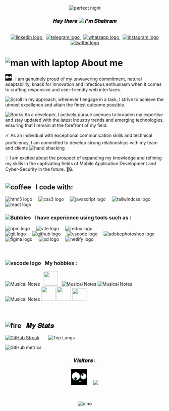 <meta http-equiv='cache-control' content='no-cache'> 
<meta http-equiv='expires' content='0'> 
<meta http-equiv='pragma' content='no-cache'>

<!--============================== WELCOME IMAGE ==============================-->
<div align='left'>
<div id="header" align="center" >
  <img src="https://github.com/ShahramShakiba/ShahramShakiba/assets/110089830/1c4094fa-5656-45d3-9aca-2b1101401ae6" width='950' height="350"  alt="perfect night"  />
</div>
<div align='center'> 
  <h3>
   𝑯𝒆𝒚 𝒕𝒉𝒆𝒓𝒆 <img src='https://camo.githubusercontent.com/b3aa0cb9c95a7593d72ef8e0a894f3ea11e665b6193e90281361a442dc5010e0/68747470733a2f2f656d6f6a69732e736c61636b6d6f6a69732e636f6d2f656d6f6a69732f696d616765732f313537373330353530352f373337332f68616e645f776176652e6769663f31353737333035353035' width="25"/>
 𝑰'𝒎 𝑺𝒉𝒂𝒉𝒓𝒂𝒎
  </h3>
</div> <br>

 
<!--=================================== SOCIAL MEDIA ====================================-->
  <div align="center">
    
  <a href="https://www.linkedin.com/in/shahramshakiba/" target="_blank">
    <img src="https://github.com/ShahramShakiba/ShahramShakiba/assets/110089830/53dee3b8-0ea1-4a05-a75f-5871d3fb01d4" width="51" height="51" alt="linkedin logo"  />
  </a> &nbsp;
  
  <a href="https://t.me/ShahramDev" target="_blank">
    <img src="https://github.com/ShahramShakiba/ShahramShakiba/assets/110089830/e41197ec-b272-4c36-b72c-539b93ef7f00" height="41" alt="telegram logo"  />
  </a> &nbsp;
  
  <a href="https://wa.me/message/LM2IMM3ABZ7ZM1" target="_blank">
    <img src="https://github.com/ShahramShakiba/ShahramShakiba/assets/110089830/1c328cd3-54f5-49a7-94bf-ca473d0ebaca" width="50" height="50" alt="whatsapp logo"  />
  </a> &nbsp;
  
  <a href="https://instagram.com/shahram.shakibaa?igshid=MzNlNGNkZWQ4Mg==" target="_blank">
    <img src="https://github.com/ShahramShakiba/ShahramShakiba/assets/110089830/078c4af8-b02e-448f-bd50-778364597cbb" width="50" height="50" alt="instagram logo"  />
  </a> 
  
  <a href="https://twitter.com/DevZEEMO" target="_blank">
    <img src="https://github.com/ShahramShakiba/ShahramShakiba/assets/110089830/a39b6996-db3d-49d4-92a2-677e43cbb0dc" width="50" height="50" alt="twitter logo"  />
  </a> 
 
</div>

  
<!--=================================== ABOUT ME ====================================-->
<h1> <img src="https://github.com/ShahramShakiba/ShahramShakiba/assets/110089830/51f89720-05d3-4dac-b223-b6b81099a25f" alt="man with laptop" width="50" height="50" /> About me </h1> 
<img src="https://github.com/tomchen/my-avatar/raw/master/tomchen.gif" alt="Tom Chen's animated GIF avatar" title="Tom Chen's animated GIF avatar" height="20px" width="20px"> &nbsp; I am genuinely proud of my unwavering commitment, natural adaptability, knack for innovation and infectious enthusiasm when it comes to crafting responsive and user-friendly web interfaces. <br/>

<img src="https://raw.githubusercontent.com/Tarikul-Islam-Anik/Animated-Fluent-Emojis/master/Emojis/Objects/Scroll.png" alt="Scroll" width="18" height="18" /> In my approach, whenever I engage in a task, I strive to achieve the utmost excellence and attain the finest outcome possible.

<img src="https://raw.githubusercontent.com/Tarikul-Islam-Anik/Animated-Fluent-Emojis/master/Emojis/Objects/Books.png" alt="Books" width="20" height="20" /> As a developer, I actively pursue avenues to broaden my expertise and stay updated with the latest industry trends and emerging technologies, ensuring that I remain at the forefront of my field.

☄️ As an individual with exceptional communication skills and technical proficiency, I am committed to develop strong relationships with my team and clients <img src="https://github.com/ShahramShakiba/ShahramShakiba/assets/110089830/98f56d40-5e1f-43f3-83a5-3327edebe101" height="18" alt="hand shacking"  /> <br/> 

💡 I am excited about the prospect of expanding my knowledge and refining my skills in the captivating fields of Mobile Application Development and Cyber-Security in the future. 🔮🔒. <br/>



<!--=================================== MY SKILLS ===================================-->
<h2> <img src="https://github.com/ShahramShakiba/ShahramShakiba/assets/110089830/8726e87d-d46b-498f-85e7-9f3fc9b86d72" height="45" alt="coffee"  /> &nbsp; I code with:  </h2> 

<img src="https://skillicons.dev/icons?i=html" height="40" alt="html5 logo"  />
  <img width="12" />
  <img src="https://skillicons.dev/icons?i=css" height="40" alt="css3 logo"  />
  <img width="12" />
  <img src="https://skillicons.dev/icons?i=js" height="40" alt="javascript logo"  />
  <img width="12" />
  <img src="https://skillicons.dev/icons?i=tailwind" height="40" alt="tailwindcss logo"  />
  <img width="12" />
  <img src="https://skillicons.dev/icons?i=react" height="40" alt="react logo"  />
  <img width="12" />

<br/>

<h3> <img src="https://raw.githubusercontent.com/Tarikul-Islam-Anik/Animated-Fluent-Emojis/master/Emojis/Symbols/Bubbles.png" alt="Bubbles" width="40" height="40" /> &nbsp; I have experience using tools such as :  </h3> 
<img src="https://cdn.jsdelivr.net/gh/devicons/devicon/icons/npm/npm-original-wordmark.svg" height="40" alt="npm logo"  />
  <img width="12" />
  <img src="https://skillicons.dev/icons?i=vite" height="40" alt="vite logo"  />
  <img width="12" />
  <img src="https://skillicons.dev/icons?i=redux" height="40" alt="redux logo"  />
  <img width="12" />

  <br/>

<img src="https://skillicons.dev/icons?i=git" height="40" alt="git logo"  />
  <img width="12" />
  <img src="https://skillicons.dev/icons?i=github" height="40" alt="github logo"  />
  <img width="12" />
  <img src="https://skillicons.dev/icons?i=vscode" height="40" alt="vscode logo"  />
  <img width="12" />
  <img src="https://skillicons.dev/icons?i=ps" height="40" alt="adobephotoshop logo"  />
  <img width="12" />
  <img src="https://skillicons.dev/icons?i=figma" height="40" alt="figma logo"  />
  <img width="12" />
  <img src="https://skillicons.dev/icons?i=xd" height="40" alt="xd logo"  />
  <img width="12" />
  
  <img src="https://cdn.simpleicons.org/netlify/00C7B7" height="40" alt="netlify logo"  />
 <br/><br/><br/>


<!--=================================== My Hobbies ====================================-->
<h3> <img src="https://github.com/ShahramShakiba/ShahramShakiba/assets/110089830/8f5d1caa-fb25-4b86-b0d5-ee030b9cab1d" width="28" height="28" alt="vscode logo"  /> &nbsp; My hobbies : </h3>
<img src="https://github.com/ShahramShakiba/ShahramShakiba/assets/110089830/04d2cbeb-8e59-4ffe-8130-c5fb6a22aa8c" alt="Musical Notes" width="45" height="45" /> &nbsp;  
<img src="https://github.com/ShahramShakiba/ShahramShakiba/assets/110089830/932d3eb9-506a-4ef8-bd05-22ed822d1d7d" width="45" height="45" /> &nbsp; <img src="https://raw.githubusercontent.com/Tarikul-Islam-Anik/Animated-Fluent-Emojis/master/Emojis/Objects/Musical%20Notes.png" alt="Musical Notes" width="40" height="40" /> <img src="https://github.com/ShahramShakiba/ShahramShakiba/assets/110089830/2b633c28-9b84-438f-9b70-5c4c01abff43" alt="Musical Notes" width="45" height="45" /> <img src="https://github.com/ShahramShakiba/ShahramShakiba/assets/110089830/8b202f8d-c36e-466c-ade6-85d42cce6ff7" alt="Musical Notes" width="45" height="45" /> <img src="https://github.com/ShahramShakiba/ShahramShakiba/assets/110089830/d061c844-fd22-4353-81c4-74ce183b11a2" width="45" height="45" /> <img src="https://github.com/ShahramShakiba/ShahramShakiba/assets/110089830/07be43eb-6346-4e81-ae38-80f6ba551e21" width="45" height="45" />  <img src="https://github.com/ShahramShakiba/ShahramShakiba/assets/110089830/84956992-e381-4a4d-9ad4-feb37ded6281" width="45" height="40" />

<br/>
<br/><br/>


<!--=================================== MY STATS ===================================-->
<h2> <img src="https://github.com/ShahramShakiba/ShahramShakiba/assets/110089830/cac7d15f-b25e-42d6-9a0b-b189e55702be" height="40" alt="fire"  /> &nbsp; 𝑴𝒚 𝑺𝒕𝒂𝒕𝒔 </h2>
  
[![GitHub Streak](https://github-readme-streak-stats.herokuapp.com?user=ShahramShakiba&theme=one-dark-pro&fire=EB197C&border=EBDD83&ring=EBB250)](https://git.io/streak-stats) &nbsp; &nbsp;&nbsp;&nbsp; ![Top Langs](https://github-readme-stats.vercel.app/api/top-langs/?username=ShahramShakiba&layout=compact&theme=vision-friendly-dark) <br/>


![GitHub metrics](https://metrics.lecoq.io/ShahramShakiba)  


<!--============================== MY VISITORS ==============================-->
<div id="header" align="center" >
  
### 𝑽𝒊𝒔𝒊𝒕𝒐𝒓𝒔 :
<div align="center">
  <img src="https://github.com/tomchen/my-avatar/raw/master/tomchen.gif" alt="Tom Chen's animated GIF avatar" title="Tom Chen's animated GIF avatar" height="50px" width="50px"> &nbsp;&nbsp;&nbsp;
  <img src="https://profile-counter.glitch.me/ShahramShakiba/count.svg?"  />
</div>
 <br/><br/>

  ![dino](https://github.com/ShahramShakiba/ShahramShakiba/assets/110089830/efb3168b-6da5-4ee0-a8af-de8106046d9d)


  
</div>








<!-- 
profile image :
  <img src="https://github.com/ShahramShakiba/ShahramShakiba/assets/110089830/ff8e31af-8501-4687-8580-17e8d4d7871f" width='450'/>

line :
![212284100-561aa473-3905-4a80-b561-0d28506553ee](https://github.com/ShahramShakiba/ShahramShakiba/assets/110089830/e219ce2f-ab73-4d13-85f2-e75b8ae0e216)

![212284115-f47cd8ff-2ffb-4b04-b5bf-4d1c14c0247f](https://github.com/ShahramShakiba/ShahramShakiba/assets/110089830/54c5f8cd-d8f2-4fb6-a726-0049527a6d37)




### My hobbies : 



### 😂 Random Dev Meme
<img src='https://randommeme-five.vercel.app/' style="height: 400px;"/>
</div>
-->



